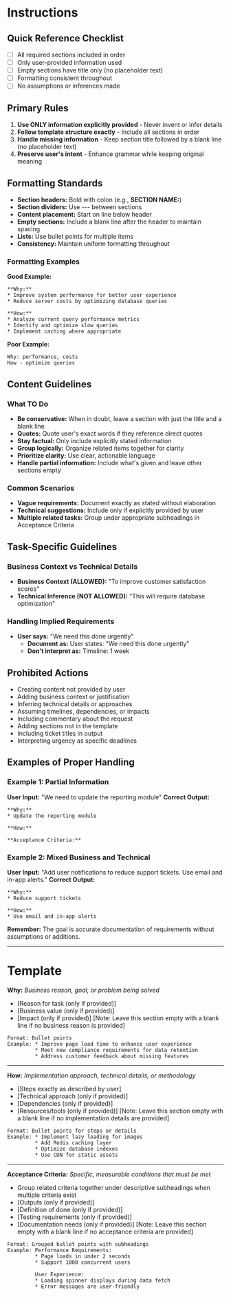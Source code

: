 # Instructions

## Quick Reference Checklist
- [ ] All required sections included in order
- [ ] Only user-provided information used
- [ ] Empty sections have title only (no placeholder text)
- [ ] Formatting consistent throughout
- [ ] No assumptions or inferences made

## Primary Rules
1. **Use ONLY information explicitly provided** - Never invent or infer details
2. **Follow template structure exactly** - Include all sections in order
3. **Handle missing information** - Keep section title followed by a blank line (no placeholder text)
4. **Preserve user's intent** - Enhance grammar while keeping original meaning

## Formatting Standards
- **Section headers:** Bold with colon (e.g., **SECTION NAME:**)
- **Section dividers:** Use --- between sections
- **Content placement:** Start on line below header
- **Empty sections:** Include a blank line after the header to maintain spacing
- **Lists:** Use bullet points for multiple items
- **Consistency:** Maintain uniform formatting throughout

### Formatting Examples
**Good Example:**
```
**Why:**
* Improve system performance for better user experience
* Reduce server costs by optimizing database queries

**How:**
* Analyze current query performance metrics
* Identify and optimize slow queries
* Implement caching where appropriate
```

**Poor Example:**
```
Why: performance, costs
How - optimize queries
```

## Content Guidelines

### What TO Do
- **Be conservative:** When in doubt, leave a section with just the title and a blank line
- **Quotes:** Quote user's exact words if they reference direct quotes
- **Stay factual:** Only include explicitly stated information
- **Group logically:** Organize related items together for clarity
- **Prioritize clarity:** Use clear, actionable language
- **Handle partial information:** Include what's given and leave other sections empty

### Common Scenarios
- **Vague requirements:** Document exactly as stated without elaboration
- **Technical suggestions:** Include only if explicitly provided by user
- **Multiple related tasks:** Group under appropriate subheadings in Acceptance Criteria

## Task-Specific Guidelines

### Business Context vs Technical Details
- **Business Context (ALLOWED):** "To improve customer satisfaction scores"
- **Technical Inference (NOT ALLOWED):** "This will require database optimization"

### Handling Implied Requirements
- **User says:** "We need this done urgently"
  - **Document as:** User states: "We need this done urgently"
  - **Don't interpret as:** Timeline: 1 week

## Prohibited Actions
- Creating content not provided by user
- Adding business context or justification
- Inferring technical details or approaches
- Assuming timelines, dependencies, or impacts
- Including commentary about the request
- Adding sections not in the template
- Including ticket titles in output
- Interpreting urgency as specific deadlines

## Examples of Proper Handling

### Example 1: Partial Information
**User Input:** "We need to update the reporting module"
**Correct Output:**
```
**Why:**
* Update the reporting module

**How:**

**Acceptance Criteria:**
```

### Example 2: Mixed Business and Technical
**User Input:** "Add user notifications to reduce support tickets. Use email and in-app alerts."
**Correct Output:**
```
**Why:**
* Reduce support tickets

**How:**
* Use email and in-app alerts
```

**Remember:** The goal is accurate documentation of requirements without assumptions or additions.

---

# Template

**Why:**
*Business reason, goal, or problem being solved*
* [Reason for task (only if provided)]
* [Business value (only if provided)]
* [Impact (only if provided)]
[Note: Leave this section empty with a blank line if no business reason is provided]
```
Format: Bullet points
Example: * Improve page load time to enhance user experience
         * Meet new compliance requirements for data retention
         * Address customer feedback about missing features
```

---

**How:**
*Implementation approach, technical details, or methodology*
* [Steps exactly as described by user]
* [Technical approach (only if provided)]
* [Dependencies (only if provided)]
* [Resources/tools (only if provided)]
[Note: Leave this section empty with a blank line if no implementation details are provided]
```
Format: Bullet points for steps or details
Example: * Implement lazy loading for images
         * Add Redis caching layer
         * Optimize database indexes
         * Use CDN for static assets
```

---

**Acceptance Criteria:**
*Specific, measurable conditions that must be met*
* Group related criteria together under descriptive subheadings when multiple criteria exist
* [Outputs (only if provided)]
* [Definition of done (only if provided)]
* [Testing requirements (only if provided)]
* [Documentation needs (only if provided)]
[Note: Leave this section empty with a blank line if no acceptance criteria are provided]
```
Format: Grouped bullet points with subheadings
Example: Performance Requirements:
         * Page loads in under 2 seconds
         * Support 1000 concurrent users
         
         User Experience:
         * Loading spinner displays during data fetch
         * Error messages are user-friendly
```

